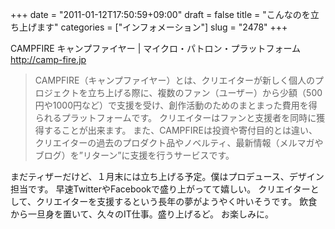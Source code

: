 +++
date = "2011-01-12T17:50:59+09:00"
draft = false
title = "こんなのを立ち上げます"
categories = ["インフォメーション"]
slug = "2478"
+++

CAMPFIRE キャンプファイヤー | マイクロ・パトロン・プラットフォーム
<a href="http://camp-fire.jp" target="_blank">http://camp-fire.jp</a>
<blockquote>
CAMPFIRE（キャンプファイヤー）とは、クリエイターが新しく個人のプロジェクトを立ち上げる際に、複数のファン（ユーザー）から少額（500円や1000円など）で支援を受け、創作活動のためのまとまった費用を得られるプラットフォームです。
クリエイターはファンと支援者を同時に獲得することが出来ます。
また、CAMPFIREは投資や寄付目的とは違い、クリエイターの過去のプロダクト品やノベルティ、最新情報（メルマガやブログ）を”リターン”に支援を行うサービスです。
</blockquote>
まだティザーだけど、１月末には立ち上げる予定。僕はプロデュース、デザイン担当です。
早速TwitterやFacebookで盛り上がってて嬉しい。
クリエイターとして、クリエイターを支援するという長年の夢がようやく叶いそうです。
飲食から一旦身を置いて、久々のIT仕事。盛り上げるど。
お楽しみに。
